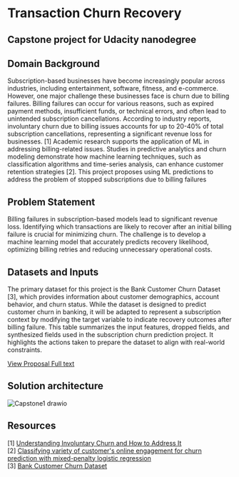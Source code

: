 # Transaction Churn Recovery
## Capstone project for Udacity nanodegree


## Domain Background
Subscription-based businesses have become increasingly popular across industries, including entertainment, software, fitness, and e-commerce. However, one major challenge these businesses face is churn due to billing failures. Billing failures can occur for various reasons, such as expired payment methods, insufficient funds, or technical errors, and often lead to unintended subscription cancellations. According to industry reports, involuntary churn due to billing issues accounts for up to 20-40% of total subscription cancellations, representing a significant revenue loss for businesses. [1]
Academic research supports the application of ML in addressing billing-related issues. Studies in predictive analytics and churn modeling demonstrate how machine learning techniques, such as classification algorithms and time-series analysis, can enhance customer retention strategies [2]. 
This project proposes using ML predictions to address the problem of stopped subscriptions due to billing failures
##  Problem Statement
Billing failures in subscription-based models lead to significant revenue loss. Identifying which transactions are likely to recover after an initial billing failure is crucial for minimizing churn. The challenge is to develop a machine learning model that accurately predicts recovery likelihood, optimizing billing retries and reducing unnecessary operational costs.

##  Datasets and Inputs
The primary dataset for this project is the Bank Customer Churn Dataset [3], which provides information about customer demographics, account behavior, and churn status. While the dataset is designed to predict customer churn in banking, it will be adapted to represent a subscription context by modifying the target variable to indicate recovery outcomes after billing failure.
This table summarizes the input features, dropped fields, and synthesized fields used in the subscription churn prediction project. It highlights the actions taken to prepare the dataset to align with real-world constraints.

[View Proposal Full text](CapstoneProposal.pdf)


## Solution architecture

![Capstone1 drawio](https://github.com/user-attachments/assets/06a09369-c1da-4e5f-8a07-ddb4873345b7)



## Resources
[1] [Understanding Involuntary Churn and How to Address It](https://optimizedpayments.com/insights/recurring/involuntary-churn-and-how-to-address-it/)  
[2] [Classifying variety of customer's online engagement for churn prediction with mixed-penalty logistic regression](https://arxiv.org/abs/2105.07671)  
[3] [Bank Customer Churn Dataset](https://www.kaggle.com/datasets/gauravtopre/bank-customer-churn-dataset?resource=download)


